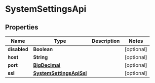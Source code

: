 # SystemSettingsApi

## Properties
Name | Type | Description | Notes
------------ | ------------- | ------------- | -------------
**disabled** | **Boolean** |  |  [optional]
**host** | **String** |  |  [optional]
**port** | [**BigDecimal**](BigDecimal.md) |  |  [optional]
**ssl** | [**SystemSettingsApiSsl**](SystemSettingsApiSsl.md) |  |  [optional]
